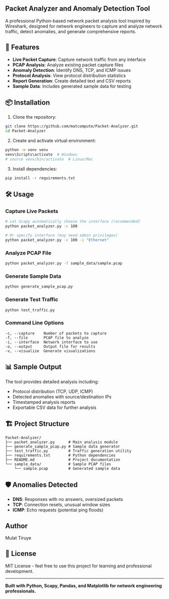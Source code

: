 ````markdown
````
## Packet Analyzer and Anomaly Detection Tool

A professional Python-based network packet analysis tool inspired by Wireshark, designed for network engineers to capture and analyze network traffic, detect anomalies, and generate comprehensive reports.

## 🚀 Features

- **Live Packet Capture**: Capture network traffic from any interface  
- **PCAP Analysis**: Analyze existing packet capture files  
- **Anomaly Detection**: Identify DNS, TCP, and ICMP issues  
- **Protocol Analysis**: View protocol distribution statistics  
- **Report Generation**: Create detailed text and CSV reports  
- **Sample Data**: Includes generated sample data for testing  

## 📦 Installation

1. Clone the repository:

```bash
git clone https://github.com/matcompute/Packet-Analyzer.git
cd Packet-Analyzer
````

2. Create and activate virtual environment:

```bash
python -m venv venv
venv\Scripts\activate  # Windows
# source venv/bin/activate  # Linux/Mac
```

3. Install dependencies:

```bash
pip install -r requirements.txt
```

## 🛠️ Usage

### Capture Live Packets
```bash
# Let Scapy automatically choose the interface (recommended)
python packet_analyzer.py -c 100

# Or specify interface (may need admin privileges)
python packet_analyzer.py -c 100 -i "Ethernet"
```
### Analyze PCAP File

```bash
python packet_analyzer.py -f sample_data/sample.pcap
```

### Generate Sample Data

```bash
python generate_sample_pcap.py
```

### Generate Test Traffic

```bash
python test_traffic.py
```

### Command Line Options

```
-c, --capture    Number of packets to capture
-f, --file       PCAP file to analyze
-i, --interface  Network interface to use
-o, --output     Output file for results
-v, --visualize  Generate visualizations
```

## 📊 Sample Output

The tool provides detailed analysis including:

* Protocol distribution (TCP, UDP, ICMP)
* Detected anomalies with source/destination IPs
* Timestamped analysis reports
* Exportable CSV data for further analysis

## 🏗️ Project Structure

```
Packet-Analyzer/
├── packet_analyzer.py      # Main analysis module
├── generate_sample_pcap.py # Sample data generator
├── test_traffic.py         # Traffic generation utility
├── requirements.txt        # Python dependencies
├── README.md               # Project documentation
└── sample_data/            # Sample PCAP files
    └── sample.pcap         # Generated sample data
```

## 🛡️ Anomalies Detected

* **DNS**: Responses with no answers, oversized packets
* **TCP**: Connection resets, unusual window sizes
* **ICMP**: Echo requests (potential ping floods)

##  Author
Mulat Tiruye

## 📄 License

MIT License - feel free to use this project for learning and professional development.

---

**Built with Python, Scapy, Pandas, and Matplotlib for network engineering professionals.**



`````
